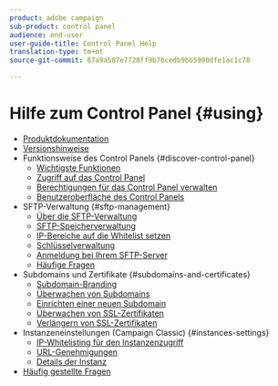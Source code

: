 ```yaml
---
product: adobe campaign
sub-product: control panel
audience: end-user
user-guide-title: Control Panel Help
translation-type: tm+mt
source-git-commit: 87a9a587e7728ff9b76cedb9bb5990dfe1ac1c78

---
```



# Hilfe zum Control Panel {#using}

+ [Produktdokumentation](control-panel-home.md)
+ [Versionshinweise](release-notes.md)
+ Funktionsweise des Control Panels {#discover-control-panel}
   + [Wichtigste Funktionen](discover/using/key-features.md)
   + [Zugriff auf das Control Panel](discover/using/accessing-control-panel.md)
   + [Berechtigungen für das Control Panel verwalten](discover/using/managing-permissions.md)
   + [Benutzeroberfläche des Control Panels](discover/using/discovering-the-interface.md)
+ SFTP-Verwaltung {#sftp-management}
   + [Über die SFTP-Verwaltung](sftp/using/about-sftp-management.md)
   + [SFTP-Speicherverwaltung](sftp/using/sftp-storage-management.md)
   + [IP-Bereiche auf die Whitelist setzen](sftp/using/ip-range-whitelisting.md)
   + [Schlüsselverwaltung](sftp/using/key-management.md)
   + [Anmeldung bei Ihrem SFTP-Server](sftp/using/logging-into-sftp-server.md)
   + [Häufige Fragen](sftp/using/common-questions.md)
+ Subdomains und Zertifikate {#subdomains-and-certificates}
   + [Subdomain-Branding](subdomains-certificates/using/subdomains-branding.md)
   + [Überwachen von Subdomains](subdomains-certificates/using/monitoring-subdomains.md)
   + [Einrichten einer neuen Subdomain](subdomains-certificates/using/setting-up-new-subdomain.md)
   + [Überwachen von SSL-Zertifikaten](subdomains-certificates/using/monitoring-ssl-certificates.md)
   + [Verlängern von SSL-Zertifikaten](subdomains-certificates/using/renewing-subdomain-certificate.md)
+ Instanzeneinstellungen (Campaign Classic) {#instances-settings}
   + [IP-Whitelisting für den Instanzenzugriff](instances-settings/using/ip-whitelisting-instance-access.md)
   + [URL-Genehmigungen](instances-settings/using/url-permissions.md)
   + [Details der Instanz](instances-settings/using/instance-details.md)
+ [Häufig gestellte Fragen](faq.md)

